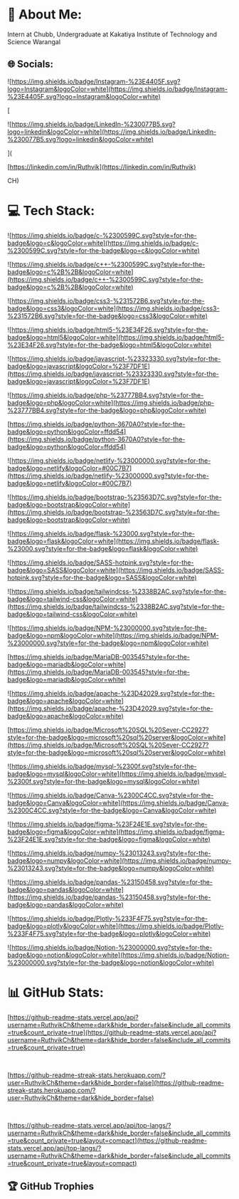 # 💫 About Me:

Intern at Chubb, Undergraduate at Kakatiya Institute of Technology and Science Warangal<br>

## 🌐 Socials:

![https://img.shields.io/badge/Instagram-%23E4405F.svg?logo=Instagram&logoColor=white](https://img.shields.io/badge/Instagram-%23E4405F.svg?logo=Instagram&logoColor=white)

[

![https://img.shields.io/badge/LinkedIn-%230077B5.svg?logo=linkedin&logoColor=white](https://img.shields.io/badge/LinkedIn-%230077B5.svg?logo=linkedin&logoColor=white)

](

[https://linkedin.com/in/Ruthvik](https://linkedin.com/in/Ruthvik)

CH)

# 💻 Tech Stack:

![https://img.shields.io/badge/c-%2300599C.svg?style=for-the-badge&logo=c&logoColor=white](https://img.shields.io/badge/c-%2300599C.svg?style=for-the-badge&logo=c&logoColor=white)

![https://img.shields.io/badge/c++-%2300599C.svg?style=for-the-badge&logo=c%2B%2B&logoColor=white](https://img.shields.io/badge/c++-%2300599C.svg?style=for-the-badge&logo=c%2B%2B&logoColor=white)

![https://img.shields.io/badge/css3-%231572B6.svg?style=for-the-badge&logo=css3&logoColor=white](https://img.shields.io/badge/css3-%231572B6.svg?style=for-the-badge&logo=css3&logoColor=white)

![https://img.shields.io/badge/html5-%23E34F26.svg?style=for-the-badge&logo=html5&logoColor=white](https://img.shields.io/badge/html5-%23E34F26.svg?style=for-the-badge&logo=html5&logoColor=white)

![https://img.shields.io/badge/javascript-%23323330.svg?style=for-the-badge&logo=javascript&logoColor=%23F7DF1E](https://img.shields.io/badge/javascript-%23323330.svg?style=for-the-badge&logo=javascript&logoColor=%23F7DF1E)

![https://img.shields.io/badge/php-%23777BB4.svg?style=for-the-badge&logo=php&logoColor=white](https://img.shields.io/badge/php-%23777BB4.svg?style=for-the-badge&logo=php&logoColor=white)

[https://img.shields.io/badge/python-3670A0?style=for-the-badge&logo=python&logoColor=ffdd54](https://img.shields.io/badge/python-3670A0?style=for-the-badge&logo=python&logoColor=ffdd54)

![https://img.shields.io/badge/netlify-%23000000.svg?style=for-the-badge&logo=netlify&logoColor=#00C7B7](https://img.shields.io/badge/netlify-%23000000.svg?style=for-the-badge&logo=netlify&logoColor=#00C7B7)

![https://img.shields.io/badge/bootstrap-%23563D7C.svg?style=for-the-badge&logo=bootstrap&logoColor=white](https://img.shields.io/badge/bootstrap-%23563D7C.svg?style=for-the-badge&logo=bootstrap&logoColor=white)

![https://img.shields.io/badge/flask-%23000.svg?style=for-the-badge&logo=flask&logoColor=white](https://img.shields.io/badge/flask-%23000.svg?style=for-the-badge&logo=flask&logoColor=white)

![https://img.shields.io/badge/SASS-hotpink.svg?style=for-the-badge&logo=SASS&logoColor=white](https://img.shields.io/badge/SASS-hotpink.svg?style=for-the-badge&logo=SASS&logoColor=white)

![https://img.shields.io/badge/tailwindcss-%2338B2AC.svg?style=for-the-badge&logo=tailwind-css&logoColor=white](https://img.shields.io/badge/tailwindcss-%2338B2AC.svg?style=for-the-badge&logo=tailwind-css&logoColor=white)

![https://img.shields.io/badge/NPM-%23000000.svg?style=for-the-badge&logo=npm&logoColor=white](https://img.shields.io/badge/NPM-%23000000.svg?style=for-the-badge&logo=npm&logoColor=white)

[https://img.shields.io/badge/MariaDB-003545?style=for-the-badge&logo=mariadb&logoColor=white](https://img.shields.io/badge/MariaDB-003545?style=for-the-badge&logo=mariadb&logoColor=white)

![https://img.shields.io/badge/apache-%23D42029.svg?style=for-the-badge&logo=apache&logoColor=white](https://img.shields.io/badge/apache-%23D42029.svg?style=for-the-badge&logo=apache&logoColor=white)

[https://img.shields.io/badge/Microsoft%20SQL%20Sever-CC2927?style=for-the-badge&logo=microsoft%20sql%20server&logoColor=white](https://img.shields.io/badge/Microsoft%20SQL%20Sever-CC2927?style=for-the-badge&logo=microsoft%20sql%20server&logoColor=white)

![https://img.shields.io/badge/mysql-%2300f.svg?style=for-the-badge&logo=mysql&logoColor=white](https://img.shields.io/badge/mysql-%2300f.svg?style=for-the-badge&logo=mysql&logoColor=white)

![https://img.shields.io/badge/Canva-%2300C4CC.svg?style=for-the-badge&logo=Canva&logoColor=white](https://img.shields.io/badge/Canva-%2300C4CC.svg?style=for-the-badge&logo=Canva&logoColor=white)

![https://img.shields.io/badge/figma-%23F24E1E.svg?style=for-the-badge&logo=figma&logoColor=white](https://img.shields.io/badge/figma-%23F24E1E.svg?style=for-the-badge&logo=figma&logoColor=white)

![https://img.shields.io/badge/numpy-%23013243.svg?style=for-the-badge&logo=numpy&logoColor=white](https://img.shields.io/badge/numpy-%23013243.svg?style=for-the-badge&logo=numpy&logoColor=white)

![https://img.shields.io/badge/pandas-%23150458.svg?style=for-the-badge&logo=pandas&logoColor=white](https://img.shields.io/badge/pandas-%23150458.svg?style=for-the-badge&logo=pandas&logoColor=white)

![https://img.shields.io/badge/Plotly-%233F4F75.svg?style=for-the-badge&logo=plotly&logoColor=white](https://img.shields.io/badge/Plotly-%233F4F75.svg?style=for-the-badge&logo=plotly&logoColor=white)

![https://img.shields.io/badge/Notion-%23000000.svg?style=for-the-badge&logo=notion&logoColor=white](https://img.shields.io/badge/Notion-%23000000.svg?style=for-the-badge&logo=notion&logoColor=white)

# 📊 GitHub Stats:

[https://github-readme-stats.vercel.app/api?username=RuthvikCh&theme=dark&hide_border=false&include_all_commits=true&count_private=true](https://github-readme-stats.vercel.app/api?username=RuthvikCh&theme=dark&hide_border=false&include_all_commits=true&count_private=true)

<br/>

[https://github-readme-streak-stats.herokuapp.com/?user=RuthvikCh&theme=dark&hide_border=false](https://github-readme-streak-stats.herokuapp.com/?user=RuthvikCh&theme=dark&hide_border=false)

<br/>

[https://github-readme-stats.vercel.app/api/top-langs/?username=RuthvikCh&theme=dark&hide_border=false&include_all_commits=true&count_private=true&layout=compact](https://github-readme-stats.vercel.app/api/top-langs/?username=RuthvikCh&theme=dark&hide_border=false&include_all_commits=true&count_private=true&layout=compact)

## 🏆 GitHub Trophies








<!---
- 👋 Hi, I’m @Ruthvik CH
- 👀 I’m interested in Development, Coding.
- 🌱 I’m currently a Computer Science Student.
- 📫 How to reach me ...
1.My Email     :   chennapragadaruthvik@gmail.com
2.My Portfolio :   www.ruthvik.ml


Ruthvik01/Ruthvik01 is a ✨ special ✨ repository because its `README.md` (this file) appears on your GitHub profile.
You can click the Preview link to take a look at your changes.
--->

